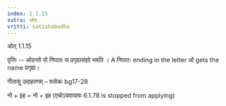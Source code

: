 ```yaml
---
index: 1.1.15
sutra: ओत्
vritti: satishabodha
---
```



 ओत् 1.1.15 


वृत्तिः -- ओदन्तो यो निपातः स प्रगृह्यसंज्ञो भवति । A निपात: ending in the letter ओ gets the name प्रगृह्य। 


गीतासु उदाहरणम् – श्लोकः bg17-28 


नो + इह = नो + इह (एचोऽयवायावः 6.1.78 is stopped from applying) 


